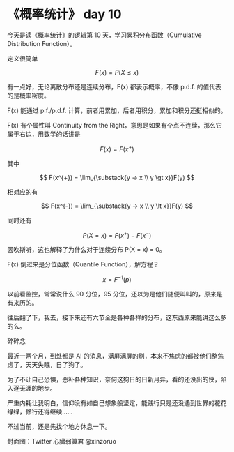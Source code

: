 # 《概率统计》 day 10

今天是读《概率统计》的逻辑第 10 天，学习累积分布函数（Cumulative Distribution Function）。

定义很简单

$$
F(x) = P(X \le x)
$$

有一点好，无论离散分布还是连续分布，F(x) 都表示概率，不像 p.d.f. 的值代表的是概率密度。

F(x) 能通过 p.f./p.d.f. 计算，前者用累加，后者用积分，累加和积分还挺相似的。

F(x) 有个属性叫 Continuity from the Right，意思是如果有个点不连续，那么它属于右边，用数学的话讲是

$$
F(x) = F(x^{+})
$$

其中

$$
F(x^{+}) = \lim_{\substack{y -> x \\ y \gt x}}F(y)
$$

相对应的有

$$
F(x^{-}) = \lim_{\substack{y -> x \\ y \lt x}}F(y)
$$

同时还有

$$
P(X = x) = F(x^{+}) - F(x^{-})
$$

因吹斯听，这也解释了为什么对于连续分布 P(X = x) = 0。

F(x) 倒过来是分位函数（Quantile Function），解方程？

$$
x = F^{-1}(p)
$$

以前看监控，常常说什么 90 分位，95 分位，还以为是他们随便叫叫的，原来是有来历的。

往后翻了下，我去，接下来还有六节全是各种各样的分布，这东西原来能讲这么多的么。

碎碎念

最近一两个月，到处都是 AI 的消息，满屏满屏的刷，本来不焦虑的都被他们整焦虑了，天天失眠，日了狗了。

为了不让自己恐惧，恶补各种知识，奈何这狗日的日新月异，看的还没出的快，陷入逐无涯的地步。

严重内耗让我明白，信仰没有如自己想象般坚定，能践行只是还没遇到世界的花花绿绿，修行还得继续……

不过当前，还是先找个地方休息一下。

封面图：Twitter 心臓弱眞君 @xinzoruo